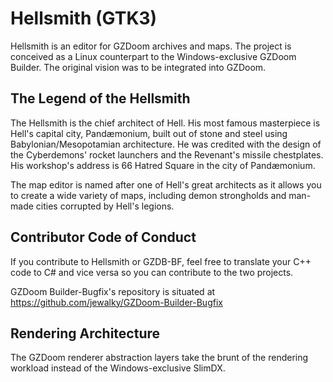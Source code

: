 # Hellsmith (GTK3)

Hellsmith is an editor for GZDoom archives and maps.  The project is conceived as a Linux counterpart to the Windows-exclusive GZDoom Builder.  The original vision was to be integrated into GZDoom.

## The Legend of the Hellsmith

The Hellsmith is the chief architect of Hell.  His most famous masterpiece is Hell's capital city, Pandæmonium, built out of stone and steel using Babylonian/Mesopotamian architecture.  He was credited with the design of the Cyberdemons' rocket launchers and the Revenant's missile chestplates.  His workshop's address is 66 Hatred Square in the city of Pandæmonium.

The map editor is named after one of Hell's great architects as it allows you to create a wide variety of maps, including demon strongholds and man-made cities corrupted by Hell's legions.

## Contributor Code of Conduct

If you contribute to Hellsmith or GZDB-BF, feel free to translate your C++ code to C# and vice versa so you can contribute to the two projects.

GZDoom Builder-Bugfix's repository is situated at https://github.com/jewalky/GZDoom-Builder-Bugfix

## Rendering Architecture

The GZDoom renderer abstraction layers take the brunt of the rendering workload instead of the Windows-exclusive SlimDX.
